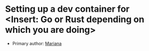 # Setting up a dev container for <Insert: Go or Rust depending on which you are doing>

* Primary author: [Mariana](http://github.com/marianarp754)
